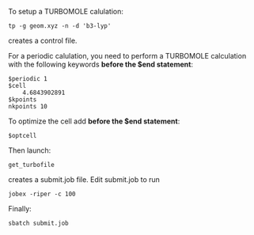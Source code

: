 To setup a TURBOMOLE calulation:
```
tp -g geom.xyz -n -d 'b3-lyp'
```
creates a control file.

For a periodic calulation, you need to perform a TURBOMOLE calculation with the following keywords __before the $end statement__:
```
$periodic 1
$cell
    4.6843902891
$kpoints
nkpoints 10
```
To optimize the cell add __before the $end statement__:
```
$optcell
```
Then launch:
```
get_turbofile
```
creates a submit.job file.
Edit submit.job to run
```
jobex -riper -c 100
```
Finally:
```
sbatch submit.job
```
